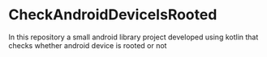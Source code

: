 # CheckAndroidDeviceIsRooted
In this repository a small android library project developed using kotlin that checks whether android device is rooted or not
